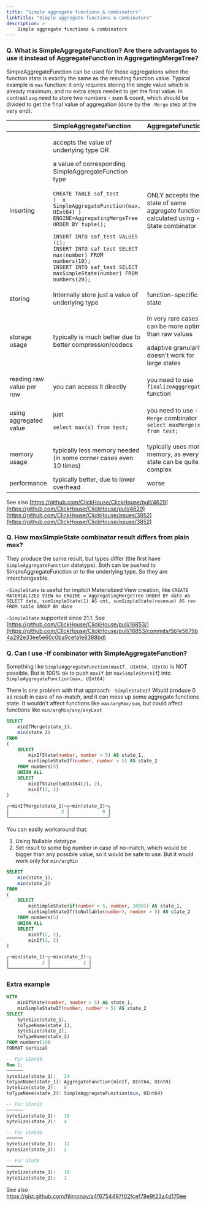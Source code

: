 ```yaml
---
title: "Simple aggregate functions & combinators"
linkTitle: "Simple aggregate functions & combinators"
description: >
    Simple aggregate functions & combinators
---
```

### Q. What is SimpleAggregateFunction? Are there advantages to use it instead of  AggregateFunction in AggregatingMergeTree?

SimpleAggregateFunction can be used for those aggregations when the function state is exactly the same as the resulting function value. Typical example is `max` function: it only requires storing the single value which is already maximum, and no extra steps needed to get the final value. In contrast `avg` need to store two numbers - sum & count, which should be divided to get the final value of aggregation (done by the `-Merge` step at the very end).

<table>
  <thead>
    <tr>
      <th style="text-align:left"></th>
      <th style="text-align:left">SimpleAggregateFunction</th>
      <th style="text-align:left">AggregateFunction</th>
    </tr>
  </thead>
  <tbody>
    <tr>
      <td style="text-align:left">inserting</td>
      <td style="text-align:left">
        <p>accepts the value of underlying type OR</p>
        <p>a value of corresponding SimpleAggregateFunction type
          <br />
          <br /><code>CREATE TABLE saf_test<br />(  x SimpleAggregateFunction(max, UInt64) )<br />ENGINE=AggregatingMergeTree<br />ORDER BY tuple();<br /><br />INSERT INTO saf_test VALUES (1);<br />INSERT INTO saf_test SELECT max(number) FROM numbers(10);<br />INSERT INTO saf_test SELECT maxSimpleState(number) FROM numbers(20);</code>
          <br
          />
        </p>
      </td>
      <td style="text-align:left">ONLY accepts the state of same aggregate function calculated using -State
        combinator</td>
    </tr>
    <tr>
      <td style="text-align:left">storing</td>
      <td style="text-align:left">Internally store just a value of underlying type</td>
      <td style="text-align:left">function-specific state</td>
    </tr>
    <tr>
      <td style="text-align:left">storage usage</td>
      <td style="text-align:left">typically is much better due to better compression/codecs</td>
      <td style="text-align:left">
        <p>in very rare cases it can be more optimal than raw values</p>
        <p>adaptive granularity doesn't work for large states</p>
      </td>
    </tr>
    <tr>
      <td style="text-align:left">reading raw value per row</td>
      <td style="text-align:left">you can access it directly</td>
      <td style="text-align:left">you need to use <code>finalizeAgggregation</code> function</td>
    </tr>
    <tr>
      <td style="text-align:left">using aggregated value</td>
      <td style="text-align:left">
        <p>just</p>
        <p><code>select max(x) from test;</code>
        </p>
      </td>
      <td style="text-align:left">
        <p>you need to use <code>-Merge</code> combinator
          <br /><code>select maxMerge(x) from test;</code>
        </p>
        <p></p>
      </td>
    </tr>
    <tr>
      <td style="text-align:left">memory usage</td>
      <td style="text-align:left">typically less memory needed (in some corner cases even 10 times)</td>
      <td
      style="text-align:left">typically uses more memory, as every state can be quite complex</td>
    </tr>
    <tr>
      <td style="text-align:left">performance</td>
      <td style="text-align:left">typically better, due to lower overhead</td>
      <td style="text-align:left">worse</td>
    </tr>
  </tbody>
</table>

See also
[https://github.com/ClickHouse/ClickHouse/pull/4629](https://github.com/ClickHouse/ClickHouse/pull/4629)
[https://github.com/ClickHouse/ClickHouse/issues/3852](https://github.com/ClickHouse/ClickHouse/issues/3852)

### Q. How maxSimpleState combinator result differs from plain max?

They produce the same result, but types differ (the first have `SimpleAggregateFunction` datatype). Both can be pushed to SimpleAggregateFunction or to the underlying type. So they are interchangeable.


`-SimpleState` is useful for implicit Materialized View creation, like
`CREATE MATERIALIZED VIEW mv
ENGINE = AggregatingMergeTree
ORDER BY date AS
SELECT
    date,
    sumSimpleState(1) AS cnt,
    sumSimpleState(revenue) AS rev
FROM table
GROUP BY date`



`-SimpleState` supported since 21.1.
See [https://github.com/ClickHouse/ClickHouse/pull/16853/](https://github.com/ClickHouse/ClickHouse/pull/16853/commits/5b1e5679b4a292e33ee5e60c0ba9cefa1e8388bd)


### Q. Can I use -If combinator with SimpleAggregateFunction?

Something like `SimpleAggregateFunction(maxIf, UInt64, UInt8)` is NOT possible. But is 100% ok to push `maxIf` (or `maxSimpleStateIf`)  into `SimpleAggregateFunction(max, UInt64)`

There is one problem with that approach:
`-SimpleStateIf` Would produce 0 as result in case of no-match, and it can mess up some aggregate functions state. It wouldn't affect functions like `max/argMax/sum`, but could affect functions like `min/argMin/any/anyLast`

```sql
SELECT
    minIfMerge(state_1),
    min(state_2)
FROM
(
    SELECT
        minIfState(number, number > 5) AS state_1,
        minSimpleStateIf(number, number > 5) AS state_2
    FROM numbers(5)
    UNION ALL
    SELECT
        minIfState(toUInt64(2), 2),
        minIf(2, 2)
)

┌─minIfMerge(state_1)─┬─min(state_2)─┐
│                   2 │            0 │
└─────────────────────┴──────────────┘
```

You can easily workaround that:

1. Using Nullable datatype.
2. Set result to some big number in case of no-match, which would be bigger than any possible value, so it would be safe to use. But it would work only for `min/argMin`

```sql
SELECT
    min(state_1),
    min(state_2)
FROM
(
    SELECT
        minSimpleState(if(number > 5, number, 1000)) AS state_1,
        minSimpleStateIf(toNullable(number), number > 5) AS state_2
    FROM numbers(5)
    UNION ALL
    SELECT
        minIf(2, 2),
        minIf(2, 2)
)

┌─min(state_1)─┬─min(state_2)─┐
│            2 │            2 │
└──────────────┴──────────────┘
```

### Extra example

```sql
WITH
    minIfState(number, number > 5) AS state_1,
    minSimpleStateIf(number, number > 5) AS state_2
SELECT
    byteSize(state_1),
    toTypeName(state_1),
    byteSize(state_2),
    toTypeName(state_2)
FROM numbers(10)
FORMAT Vertical

-- For UInt64
Row 1:
──────
byteSize(state_1):   24
toTypeName(state_1): AggregateFunction(minIf, UInt64, UInt8)
byteSize(state_2):   8
toTypeName(state_2): SimpleAggregateFunction(min, UInt64)

-- For UInt32
──────
byteSize(state_1):   16
byteSize(state_2):   4

-- For UInt16
──────
byteSize(state_1):   12
byteSize(state_2):   2

-- For UInt8
──────
byteSize(state_1):   10
byteSize(state_2):   1
```

See also https://gist.github.com/filimonov/a4f6754497f02fcef78e9f23a4d170ee
